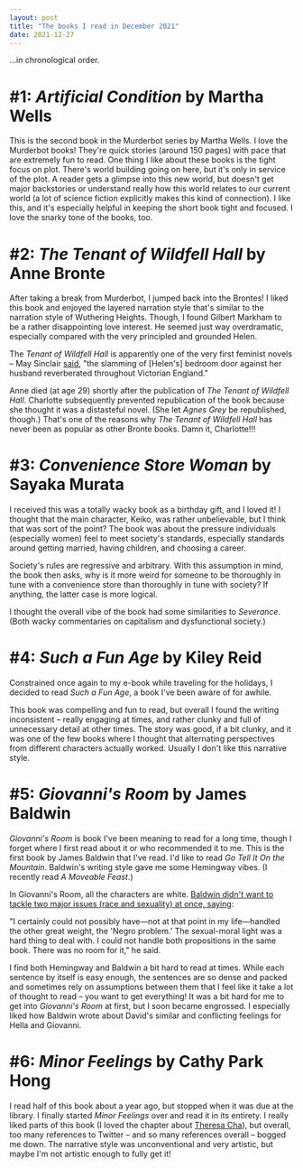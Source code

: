 ```yaml
---
layout: post
title: "The books I read in December 2021"
date: 2021-12-27
---
```


...in chronological order.

# #1: *Artificial Condition* by Martha Wells

This is the second book in the Murderbot series by Martha Wells. I love the Murderbot books! They're quick stories (around 150 pages) with pace that are extremely fun to read. One thing I like about these books is the tight focus on plot. There's world building going on here, but it's only in service of the plot. A reader gets a glimpse into this new world, but doesn't get major backstories or understand really how this world relates to our current world (a lot of science fiction explicitly makes this kind of connection). I like this, and it's especially helpful in keeping the short book tight and focused. I love the snarky tone of the books, too.

# #2: *The Tenant of Wildfell Hall* by Anne Bronte

After taking a break from Murderbot, I jumped back into the Brontes! I liked this book and enjoyed the layered narration style that's similar to the narration style of Wuthering Heights. Though, I found Gilbert Markham to be a rather disappointing love interest. He seemed just way overdramatic, especially compared with the very principled and grounded Helen. 

The *Tenant of Wildfell Hall* is apparently one of the very first feminist novels – May Sinclair [said](https://www.theguardian.com/books/2005/nov/29/classics.gender), "the slamming of [Helen's] bedroom door against her husband reverberated throughout Victorian England."

Anne died (at age 29) shortly after the publication of *The Tenant of Wildfell Hall*. Charlotte subsequently prevented republication of the book because she thought it was a distasteful novel. (She let *Agnes Grey* be republished, though.) That's one of the reasons why *The Tenant of Wildfell Hall* has never been as popular as other Bronte books. Damn it, Charlotte!!! 

# #3: *Convenience Store Woman* by Sayaka Murata

I received this was a totally wacky book as a birthday gift, and I loved it! I thought that the main character, Keiko, was rather unbelievable, but I think that was sort of the point? The book was about the pressure individuals (especially women) feel to meet society's standards, especially standards around getting married, having children, and choosing a career. 

Society's rules are regressive and arbitrary. With this assumption in mind, the book then asks, why is it more weird for someone to be thoroughly in tune with a convenience store than thoroughly in tune with society? If anything, the latter case is more logical. 

I thought the overall vibe of the book had some similarities to *Severance*. (Both wacky commentaries on capitalism and dysfunctional society.)

# #4: *Such a Fun Age* by Kiley Reid

Constrained once again to my e-book while traveling for the holidays, I decided to read *Such a Fun Age*, a book I've been aware of for awhile. 

This book was compelling and fun to read, but overall I found the writing inconsistent – really engaging at times, and rather clunky and full of unnecessary detail at other times. The story was good, if a bit clunky, and it was one of the few books where I thought that alternating perspectives from different characters actually worked. Usually I don't like this narrative style. 

# #5: *Giovanni's Room* by James Baldwin

*Giovanni's Room* is book I've been meaning to read for a long time, though I forget where I first read about it or who recommended it to me. This is the first book by James Baldwin that I've read. I'd like to read *Go Tell It On the Mountain*. Baldwin's writing style gave me some Hemingway vibes. (I recently read *A Moveable Feast*.) 

In Giovanni's Room, all the characters are white. [Baldwin didn't want to tackle two major issues (race and sexuality) at once, saying](https://www.newyorker.com/books/page-turner/the-unsparing-confessions-of-giovannis-room):

"I certainly could not possibly have—not at that point in my life—handled the other great weight, the 'Negro problem.' The sexual-moral light was a hard thing to deal with. I could not handle both propositions in the same book. There was no room for it," he said.

I find both Hemingway and Baldwin a bit hard to read at times. While each sentence by itself is easy enough, the sentences are so dense and packed and sometimes rely on assumptions between them that I feel like it take a lot of thought to read – you want to get everything! It was a bit hard for me to get into *Giovanni's Room* at first, but I soon became engrossed. I especially liked how Baldwin wrote about David's similar and conflicting feelings for Hella and Giovanni. 

# #6: *Minor Feelings* by Cathy Park Hong

I read half of this book about a year ago, but stopped when it was due at the library. I finally started *Minor Feelings* over and read it in its entirety. I really liked parts of this book (I loved the chapter about [Theresa Cha](https://en.wikipedia.org/wiki/Theresa_Hak_Kyung_Cha)), but overall, too many references to Twitter – and so many references overall – bogged me down. The narrative style was unconventional and very artistic, but maybe I'm not artistic enough to fully get it!